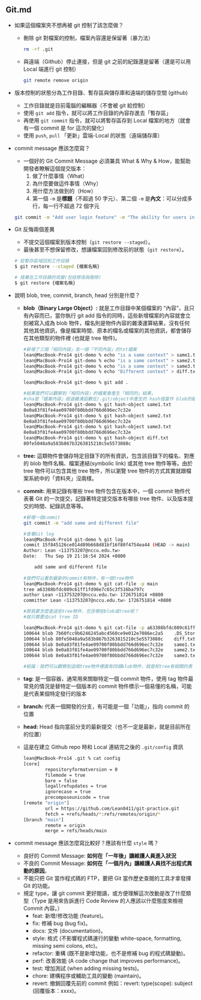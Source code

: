 ## Git.md

- 如果這個檔案夾不想再被 git 控制了該怎麼做？
    - 刪除 git 對檔案的控制，檔案內容還是保留著（暴力法）
        
        ```bash
        rm -rf .git
        ```
        
    - 與遠端（Github）停止連接，但是 git 之前的紀錄還是留著（還是可以用 Local 端進行 git 控制）
        
        ```bash
        git remote remove origin
        ```
        
- 版本控制的狀態分為工作目錄、暫存區與儲存庫和遠端的儲存空間 (github)
    - 工作目錄就是目前電腦的編輯器（不會被 git 給控制）
    - 使用 `git add` 指令，就可以將工作目錄的內容存進去「暫存區」
    - 再使用 `git commit` 指令，就可以將暫存區存到 Local 檔案的地方（就會有一個 commit 是 for 這次的變化）
    - 使用 `push`, `pull` 「更新」雲端-Local 的狀態（遠端儲存庫）

- commit message 應該怎麼寫？
    - 一個好的 Git Commit Message 必須兼具 What & Why & How，能幫助開發者瞭解這個提交版本：
        1. 做了什麼事情（What）
        2. 為什麼要做這件事情（Why）
        3. 用什麼方法做到的（How）
        4. 第一個 `-m` 是**標題**（不超過 50 字元）、第二個 `-m` 是**內文**：可以分成多行，每一行不超過 72 個字元
    
    ```bash
    git commit -m "Add user login feature" -m "The ability for users into the system using their email and password."
    ```

- Git 反悔兩個差異
    - 不提交這個檔案到版本控制（`git restore --staged`）。
    - 最後甚至不想保留修改，想讓檔案回到修改前的狀態（`git restore`）。
    
    ```bash
    # 從暫存區域回到工作目錄
    $ git restore --staged {檔案名稱}
    
    # 捨棄在工作目錄的改變(包括修改與刪除)
    $ git restore {檔案名稱}
    ```

- 說明 blob, tree, commit, branch, head 分別是什麼？
    - **blob（Binary Large Object）:** 就是工作目錄中某個檔案的 “內容”，且只有內容而已，當你執行 git add 指令的同時，這些新增檔案的內容就會立刻被寫入成為 blob 物件，檔名則是物件內容的雜湊運算結果，沒有任何其他其他資訊，像是檔案時間、原本的檔名或檔案的其他資訊，都會儲存在其他類型的物件裡 (也就是 tree 物件)。
        ```bash
        #新增了三個「相同內容」及一個「不同內容」的txt檔案
        lean@MacBook-Pro14 git-demo % echo "is a same context" > same1.txt
        lean@MacBook-Pro14 git-demo % echo "is a same context" > same2.txt
        lean@MacBook-Pro14 git-demo % echo "is a same context" > same3.txt
        lean@MacBook-Pro14 git-demo % echo "Different context" > diff.txt 

        lean@MacBook-Pro14 git-demo % git add .

        #結果我們可以觀察到「相同內容」的檔案會產生「相同的」結果，
        #sha是「檔案內容」經過雜湊函數在/.git/object中產生的 hash值當作 blob的檔名
        lean@MacBook-Pro14 git-demo % git hash-object same1.txt 
        8e0a83f81fe4ae09700f80bbdd766d696ec7c32e
        lean@MacBook-Pro14 git-demo % git hash-object same2.txt
        8e0a83f81fe4ae09700f80bbdd766d696ec7c32e
        lean@MacBook-Pro14 git-demo % git hash-object same3.txt
        8e0a83f81fe4ae09700f80bbdd766d696ec7c32e
        lean@MacBook-Pro14 git-demo % git hash-object diff.txt 
        80fe5048a9a583b867b3263815210c5e5573088c
        ```
    - **tree:** 這類物件會儲存特定目錄下的所有資訊，包含該目錄下的檔名、對應的 blob 物件名稱、檔案連結(symbolic link) 或其他 tree 物件等等。由於 tree 物件可以包含其他 tree 物件，所以瀏覽 tree 物件的方式其實就跟檔案系統中的「資料夾」沒兩樣。
    - **commit:** 用來記錄有哪些 tree 物件包含在版本中，一個 commit 物件代表著 Git 的一次提交，記錄著特定提交版本有哪些 tree 物件、以及版本提交的時間、紀錄訊息等等。
        ```bash
        #新增一個commit
        git commit -m "add same and different file"

        #查看Git log
        lean@MacBook-Pro14 git-demo % git log 
        commit 15f845126ce014d89b668d81bf16f80f4754ea44 (HEAD -> main)
        Author: Lean <113753207@nccu.edu.tw>
        Date:   Thu Sep 19 21:16:54 2024 +0800

            add same and different file
            
        #我們可以看到最新的commit有物件，有一個tree物件
        lean@MacBook-Pro14 git-demo % git cat-file -p main 
        tree a63388bfdc089c61ff1fd96e7c65c3f516ba797c
        author Lean <113753207@nccu.edu.tw> 1726751814 +0800
        committer Lean <113753207@nccu.edu.tw> 1726751814 +0800

        #那我要怎麼查這些tree物件，包含哪些blob或tree呢？
        #就只需要去cat tree ID

        lean@MacBook-Pro14 git-demo % git cat-file -p a63388bfdc089c61ff1fd96e7c65c3f516ba797c
        100644 blob 7b60fcc9b6246245abc4560ce9e012e7086ec2a5	.DS_Store
        100644 blob 80fe5048a9a583b867b3263815210c5e5573088c	diff.txt
        100644 blob 8e0a83f81fe4ae09700f80bbdd766d696ec7c32e	same1.txt
        100644 blob 8e0a83f81fe4ae09700f80bbdd766d696ec7c32e	same2.txt
        100644 blob 8e0a83f81fe4ae09700f80bbdd766d696ec7c32e	same3.txt

        #結論：我們可以觀察到這個tree物件裡面有四個blob物件，就是和tree有相關的表（tree裡面可能也會有tree，資料夾的概念）
        ```
    - **tag:** 是一個容器，通常用來關聯特定一個 commit 物件，使用 tag 物件最常見的情況是替特定一個版本的 commit 物件標示一個易懂的名稱，可能是代表某個特定發行的版本
    - **branch:** 代表一個開發的分支，有可能是一個「功能」，指向 commit 的位置
    - **head:** Head 指向當前分支的最新提交（也不一定是最新，就是目前所在的位置）


    - 這是在建立 Github repo 時和 Local 連結完之後的 `.git/config` 資訊
    
        ```bash
        lean@MacBook-Pro14 .git % cat config 
        [core]
                repositoryformatversion = 0
                filemode = true
                bare = false
                logallrefupdates = true
                ignorecase = true
                precomposeunicode = true
        [remote "origin"]
                url = https://github.com/Lean0411/git-practice.git
                fetch = +refs/heads/*:refs/remotes/origin/*
        [branch "main"]
                remote = origin
                merge = refs/heads/main
        ```

- commit message 應該怎麼寫比較好？應該有什麼 `style` 嗎？
    - 良好的 Commit Message: **如何在「一年後」讓維護人員進入狀況**
    - 不良的 Commit Message: **如何在「一個月內」讓維護人員找不出程式異動的原因**。
    - 不能只把 Git 當作程式碼的 FTP，要把 Git 當作歷史查閱的工具才拿發揮 Git 的功能。
    - 規定 type，讓 git commit 更好閱讀，或方便理解這次改動是改了什麼類型（Type 是用來告訴進行 Code Review 的人應該以什麼態度來檢視 Commit 內容。）
        - feat: 新增/修改功能 (feature)。
        - fix: 修補 bug (bug fix)。
        - docs: 文件 (documentation)。
        - style: 格式 (不影響程式碼運行的變動 white-space, formatting, missing semi colons, etc)。
        - refactor: 重構 (既不是新增功能，也不是修補 bug 的程式碼變動)。
        - perf: 改善效能 (A code change that improves performance)。
        - test: 增加測試 (when adding missing tests)。
        - chore: 建構程序或輔助工具的變動 (maintain)。
        - revert: 撤銷回覆先前的 commit 例如：revert: type(scope): subject (回覆版本：xxxx)。